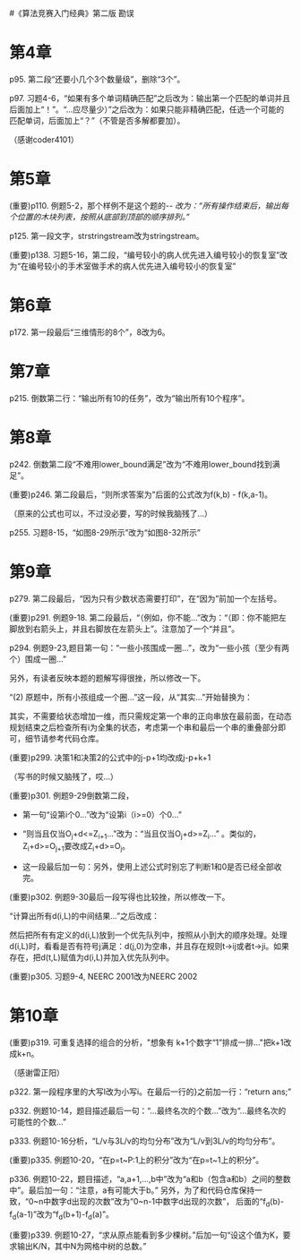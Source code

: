 #《算法竞赛入门经典》第二版 勘误

# 第4章 #

p95. 第二段“还要小几个3个数量级”，删除“3个”。

p97. 习题4-6，“如果有多个单词精确匹配”之后改为：输出第一个匹配的单词并且后面加上“！”。“...应尽量少）”之后改为：如果只能非精确匹配，任选一个可能的匹配单词，后面加上“？”（不管是否多解都要加）。

（感谢coder4101）

# 第5章 #

(重要)p110. 例题5-2，那个样例不是这个题的-_- 改为：“所有操作结束后，输出每个位置的木块列表，按照从底部到顶部的顺序排列。”_

p125. 第一段文字，strstringstream改为stringstream。

(重要)p138. 习题5-16，第二段，“编号较小的病人优先进入编号较小的恢复室”改为“在编号较小的手术室做手术的病人优先进入编号较小的恢复室”

# 第6章 #

p172. 第一段最后“三维情形的8个”，8改为6。

# 第7章 #

p215. 倒数第二行：“输出所有10的任务”，改为“输出所有10个程序”。

# 第8章 #

p242. 倒数第二段“不难用lower\_bound满足”改为“不难用lower\_bound找到满足”。

(重要)p246. 第二段最后，“则所求答案为”后面的公式改为f(k,b) - f(k,a-1)。

（原来的公式也可以，不过没必要，写的时候我脑残了...）

p255. 习题8-15，“如图8-29所示”改为“如图8-32所示”

# 第9章 #

p279. 第二段最后，“因为只有少数状态需要打印”，在“因为”前加一个左括号。

(重要)p291. 例题9-18. 第二段最后，“（例如，你不能...”改为：“（即：你不能把左脚放到右箭头上，并且右脚放在左箭头上”。注意加了一个“并且”。

p294. 例题9-23,题目第一句：“一些小孩围成一圈...”，改为“一些小孩（至少有两个）围成一圈...”

另外，有读者反映本题的题解写得很挫，所以修改一下。

“(2) 原题中，所有小孩组成一个圈...”这一段，从“其实...”开始替换为：

其实，不需要给状态增加一维，而只需规定第一个串的正向串放在最前面，在动态规划结束之后检查所有i为全集的状态，考虑第一个串和最后一个串的重叠部分即可，细节请参考代码仓库。

(重要)p299. 决策1和决策2的公式中的j-p+1均改成j-p+k+1

（写书的时候又脑残了，哎...）

(重要)p301. 例题9-29倒数第二段，

  * 第一句“设第i个0...”改为“设第i（i>=0）个0...”

  * “则当且仅当O<sub>j</sub>+d<=Z<sub>i+1</sub>...”改为：“当且仅当O<sub>j</sub>+d>=Z<sub>i</sub>...” 。类似的，Z<sub>i</sub>+d>=O<sub>j+1</sub>要改成Z<sub>i</sub>+d>=O<sub>j</sub>。

  * 这一段最后加一句：另外，使用上述公式时别忘了判断1和0是否已经全部收完。

(重要)p302. 例题9-30最后一段写得也比较挫，所以修改一下。

“计算出所有d(i,L)的中间结果...”之后改成：

然后把所有有定义的d(i,L)放到一个优先队列中，按照从小到大的顺序处理。处理d(i,L)时，看看是否有符号j满足：d(j,0)为空串，并且存在规则t->ij或者t->ji。如果存在，把d(t,L)赋值为d(i,L)并加入优先队列中。

(重要)p305. 习题9-4, NEERC 2001改为NEERC 2002

# 第10章 #

(重要)p319. 可重复选择的组合的分析，"想象有 k+1个数字“1”排成一排..."把k+1改成k+n。

（感谢雷正阳）

p322. 第一段程序里的大写I改为小写i。在最后一行的}之前加一行：“return ans;”

p332. 例题10-14，题目描述最后一句：“...最终名次的个数...”改为“...最终名次的可能性的个数...”

p333. 例题10-16分析，“L/v与3L/v的均匀分布”改为“L/v到3L/v的均匀分布”。

(重要)p335. 例题10-20，“在p=t~P:1上的积分”改为“在p=t~1上的积分”。

p336. 例题10-22，题目描述，“a,a+1,...,b中”改为“a和b（包含a和b）之间的整数中”。最后加一句：“注意，a有可能大于b。”
另外，为了和代码仓库保持一致，“0~n中数字d出现的次数”改为“0~n-1中数字d出现的次数”，
后面的“f<sub>d</sub>(b)-f<sub>d</sub>(a-1)”改为“f<sub>d</sub>(b+1)-f<sub>d</sub>(a)”。

(重要)p339. 例题10-27，“求从原点能看到多少棵树。”后加一句“设这个值为K，要求输出K/N，其中N为网格中树的总数。”